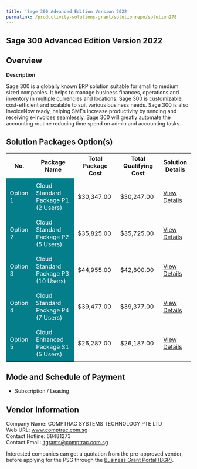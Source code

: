 ```yaml
---
title: 'Sage 300 Advanced Edition Version 2022'
permalink: /productivity-solutions-grant/solutionrepo/solution278
---
```


## Sage 300 Advanced Edition Version 2022

## Overview

**Description**

Sage 300 is a globally known ERP solution suitable for small to medium sized companies. It helps to manage business finances, operations and inventory in multiple currencies and locations. Sage 300 is customizable, cost-efficient and scalable to suit various business needs. Sage 300 is also InvoiceNow ready, helping SMEs increase productivity by sending and receiving e-Invoices seamlessly. Sage 300 will greatly automate the accounting routine reducing time spend on admin and accounting tasks.

## Solution Packages Option(s)

<table>
<tr>
<th><b>No.</b></th>
<th><b>Package Name</b></th>
<th><b>Total Package Cost</b></th>
<th><b>Total Qualifying Cost</b></th>
<th><b>Solution Details</b></th>
</tr>
<tr>
<td style='padding: 10px; background-color: #037E8A; color: #FFFFFF;'>Option 1</td>
<td style='padding: 10px; background-color: #037E8A; color: #FFFFFF;'>Cloud Standard Package P1 (2 Users)</td>
<td style='padding: 10px;'>$30,347.00</td>
<td style='padding: 10px;'>$30,247.00</td>
<td style='padding: 10px;'><a href='/images/psg/Comptrac_Sage_Desensitised_Annex_3_Part_1.pdf' target='_blank'>View Details</a></td>
</tr>
<tr>
<td style='padding: 10px; background-color: #037E8A; color: #FFFFFF;'>Option 2</td>
<td style='padding: 10px; background-color: #037E8A; color: #FFFFFF;'>Cloud Standard Package P2 (5 Users)</td>
<td style='padding: 10px;'>$35,825.00</td>
<td style='padding: 10px;'>$35,725.00</td>
<td style='padding: 10px;'><a href='/images/psg/Comptrac_Sage_Desensitised_Annex_3_Part_2.pdf' target='_blank'>View Details</a></td>
</tr>
<tr>
<td style='padding: 10px; background-color: #037E8A; color: #FFFFFF;'>Option 3</td>
<td style='padding: 10px; background-color: #037E8A; color: #FFFFFF;'>Cloud Standard Package P3 (10 Users)</td>
<td style='padding: 10px;'>$44,955.00</td>
<td style='padding: 10px;'>$42,800.00</td>
<td style='padding: 10px;'><a href='/images/psg/Comptrac_Sage_Desensitised_Annex_3_Part_3.pdf' target='_blank'>View Details</a></td>
</tr>
<tr>
<td style='padding: 10px; background-color: #037E8A; color: #FFFFFF;'>Option 4</td>
<td style='padding: 10px; background-color: #037E8A; color: #FFFFFF;'>Cloud Standard Package P4 (7 Users)</td>
<td style='padding: 10px;'>$39,477.00</td>
<td style='padding: 10px;'>$39,377.00</td>
<td style='padding: 10px;'><a href='/images/psg/Comptrac_Sage_Desensitised_Annex_3_Part_4.pdf' target='_blank'>View Details</a></td>
</tr>
<tr>
<td style='padding: 10px; background-color: #037E8A; color: #FFFFFF;'>Option 5</td>
<td style='padding: 10px; background-color: #037E8A; color: #FFFFFF;'>Cloud Enhanced Package S1 (5 Users)</td>
<td style='padding: 10px;'>$26,287.00</td>
<td style='padding: 10px;'>$26,187.00</td>
<td style='padding: 10px;'><a href='/images/psg/Comptrac_Sage_Desensitised_Annex_3_Part_5.pdf' target='_blank'>View Details</a></td>
</tr>
</table>

## Mode and Schedule of Payment

 - Subscription / Leasing

## Vendor Information

 Company Name: COMPTRAC SYSTEMS TECHNOLOGY PTE LTD<br>Web URL: www.comptrac.com.sg <br>Contact Hotline: 68481273 <br>Contact Email: itgrants@comptrac.com.sg <br>

Interested companies can get a quotation from the pre-approved vendor, before applying for the PSG through the <a href='https://www.businessgrants.gov.sg/' target='_blank' rel='noopener'>Business Grant Portal (BGP)</a>.

<script src="/jquery/resize-tables.js"></script>

